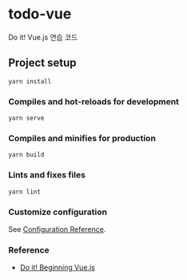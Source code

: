 # todo-vue
Do it! Vue.js 연습 코드

## Project setup
```
yarn install
```

### Compiles and hot-reloads for development
```
yarn serve
```

### Compiles and minifies for production
```
yarn build
```

### Lints and fixes files
```
yarn lint
```

### Customize configuration
See [Configuration Reference](https://cli.vuejs.org/config/).

### Reference
- [Do it! Beginning Vue.js](https://github.com/joshua1988/doit-vuejs/)
